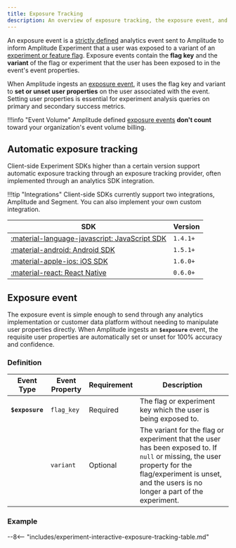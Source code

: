 ```yaml
---
title: Exposure Tracking
description: An overview of exposure tracking, the exposure event, and how to best track exposures within your system.
---
```


An exposure event is a [strictly defined](#exposure-event) analytics event sent to Amplitude to inform Amplitude Experiment that a user was exposed to a variant of an [experiment or feature flag](./data-model.md#flags-and-experiments). Exposure events contain the **flag key** and the **variant** of the flag or experiment that the user has been exposed to in the event's event properties.

When Amplitude ingests an [exposure event](#exposure-event), it uses the flag key and variant to **set or unset user properties** on the user associated with the event. Setting user properties is essential for experiment analysis queries on primary and secondary success metrics.

!!!info "Event Volume"
    Amplitude defined [exposure events](#exposure-event) **don't count** toward your organization's event volume billing.

## Automatic exposure tracking

Client-side Experiment SDKs higher than a certain version support automatic exposure tracking through an exposure tracking provider, often implemented through an analytics SDK integration.

!!!tip "Integrations"
    Client-side SDKs currently support two integrations, Amplitude and Segment. You can also implement your own custom integration.

<!--vale off-->
| <div class='big-column'>SDK</div> | Version |
| --- | --- |
| [:material-language-javascript: JavaScript SDK](../sdks/javascript-sdk.md#integrations) | `1.4.1+` |
| [:material-android: Android SDK](../sdks/android-sdk.md#integrations) | `1.5.1+` |
| [:material-apple-ios: iOS SDK](../sdks/ios-sdk.md#integrations) | `1.6.0+` |
| [:material-react: React Native](../sdks/react-native-sdk.md#integrations) | `0.6.0+` |
<!-- vale on-->

## Exposure event

The exposure event is simple enough to send through any analytics implementation or customer data platform without needing to manipulate user properties directly. When Amplitude ingests an **`$exposure`** event, the requisite user properties are automatically set or unset for 100% accuracy and confidence.

### Definition

| Event Type | <div class='big-column'>Event Property</div> | Requirement | Description |
| --- | --- | --- | --- |
| **`$exposure`** | `flag_key` | Required | The flag or experiment key which the user is being exposed to. |
| | `variant` | Optional | The variant for the flag or experiment that the user has been exposed to. If `null` or missing, the user property for the flag/experiment is unset, and the users is no longer a part of the experiment. |

### Example

--8<-- "includes/experiment-interactive-exposure-tracking-table.md"
